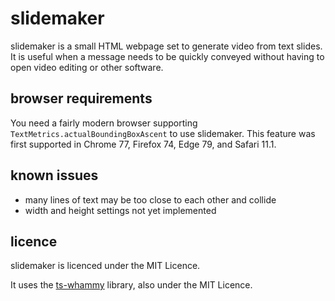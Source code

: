 # slidemaker

slidemaker is a small HTML webpage set to generate video from text slides.
It is useful when a message needs to be quickly conveyed without having to open
video editing or other software.

## browser requirements

You need a fairly modern browser supporting `TextMetrics.actualBoundingBoxAscent`
to use slidemaker. This feature was first supported in Chrome 77, Firefox 74, Edge 79,
and Safari 11.1.

## known issues
* many lines of text may be too close to each other and collide
* width and height settings not yet implemented

## licence

slidemaker is licenced under the MIT Licence.

It uses the [ts-whammy](https://github.com/Akimyou/ts-whammy) library, also
under the MIT Licence.
